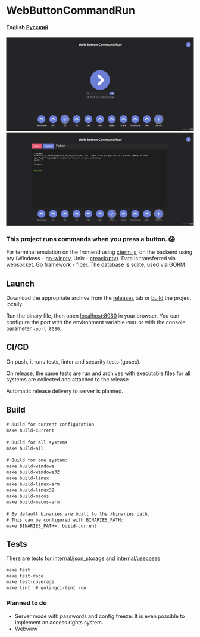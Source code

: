 # WebButtonCommandRun

#### English [Русский](README-RU.md)

<img src="images/Main page.png" width=600 alt="Main page"/>
<img src="images/Terminal.png" width=600 alt="Terminal page"/>

### This project runs commands when you press a button. 😱
For terminal emulation on the frontend using [xterm.js](https://github.com/xtermjs/xterm.js), on the backend using pty
(Windows - [go-winpty](https://github.com/iamacarpet/go-winpty), Unix - [creack/pty](https://github.com/creack/pty)). Data is transferred via websocket. Go framework - [fiber](https://github.com/gofiber/fiber). The database is sqlite, used via GORM.

## Launch

Download the appropriate archive from the [releases](https://github.com/KalashnikovProjects/WebButtonCommandRun/releases) tab or [build](#build) the project locally.

Run the binary file, then open [localhost:8080](localhost:8080) in your browser.
You can configure the port with the environment variable `PORT` or with the console parameter `-port 8080`.

## CI/CD
On push, it runs tests, linter and security tests (gosec).

On release, the same tests are run and archives with executable files for all systems are collected and attached to the release.

Automatic release delivery to server is planned.
## <div id="build">Build</div>

```shell
# Build for current configuration
make build-current

# Build for all systems
make build-all

# Build for one system:
make build-windows 
make build-windows32 
make build-linux 
make build-linux-arm 
make build-linux32 
make build-macos 
make build-macos-arm

# By default binaries are built to the /binaries path.
# This can be configured with BINARIES_PATH: 
make BINARIES_PATH=. build-current
```

## Tests

There are tests for [internal/json_storage](internal/json_storage/json_storage_test.go) and [internal/usecases](internal/usecases)
```shell
make test
make test-race
make test-coverage
make lint  # golangci-lint run
```

### Planned to do
* Server mode with passwords and config freeze. It is even possible to implement an access rights system.
* Webview